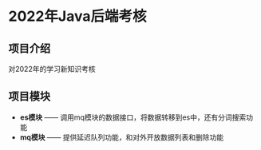 # 2022年Java后端考核

## 项目介绍
对2022年的学习新知识考核

## 项目模块
* **es模块** —— 调用mq模块的数据接口，将数据转移到es中，还有分词搜索功能
* **mq模块** —— 提供延迟队列功能，和对外开放数据列表和删除功能